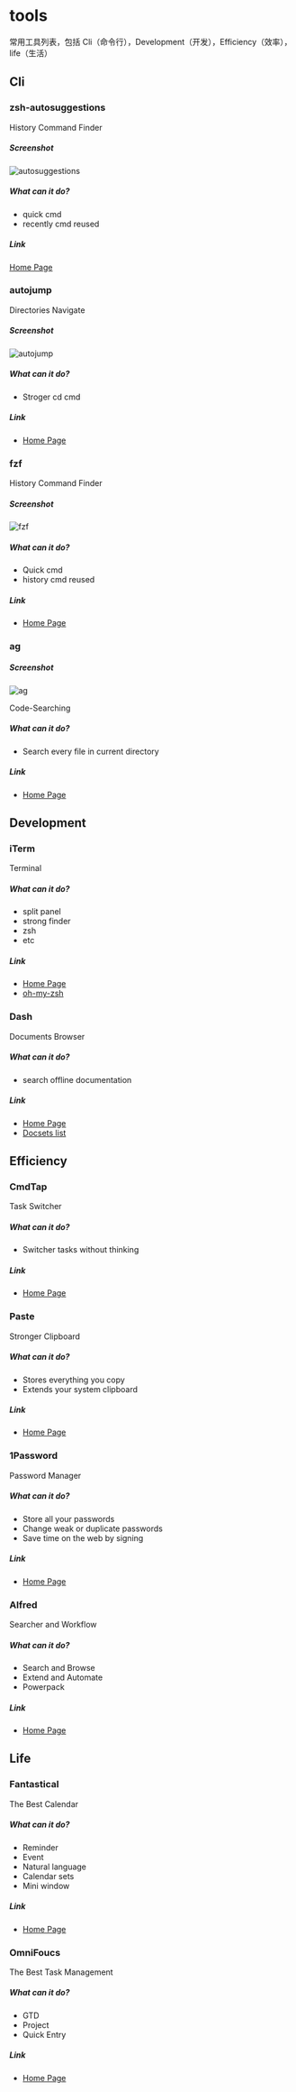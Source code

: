 # tools

常用工具列表，包括 Cli（命令行），Development（开发），Efficiency（效率），life（生活）

## Cli

### zsh-autosuggestions

History Command Finder

##### Screenshot

![autosuggestions](https://raw.githubusercontent.com/yidinghan/tools/master/imgs/autosuggestions.png)

##### What can it do?

 * quick cmd
 * recently cmd reused
  
##### Link

[Home Page](https://github.com/zsh-users/zsh-autosuggestions)

### autojump

Directories Navigate

##### Screenshot

![autojump](https://raw.githubusercontent.com/yidinghan/tools/master/imgs/autojump.png)

##### What can it do?

  * Stroger cd cmd

##### Link

  * [Home Page](https://github.com/wting/autojump)

### fzf

History Command Finder

##### Screenshot

![fzf](https://raw.githubusercontent.com/yidinghan/tools/master/imgs/fzf.png)

##### What can it do?

 * Quick cmd
 * history cmd reused

##### Link

 * [Home Page](https://github.com/junegunn/fzf)

### ag

##### Screenshot

![ag](https://raw.githubusercontent.com/yidinghan/tools/master/imgs/ag.png)

Code-Searching

##### What can it do?

 * Search every file in current directory

##### Link

 * [Home Page](https://github.com/ggreer/the_silver_searcher)

## Development

### iTerm

Terminal

##### What can it do?

 * split panel
 * strong finder
 * zsh
 * etc

##### Link

 * [Home Page](https://www.iterm2.com/)
 * [oh-my-zsh](https://github.com/robbyrussell/oh-my-zsh)

### Dash

Documents Browser

##### What can it do?

 * search offline documentation

##### Link

 * [Home Page](https://kapeli.com/dash/)
 * [Docsets list](https://kapeli.com/docset_links)

## Efficiency

### CmdTap

Task Switcher

##### What can it do?

 * Switcher tasks without thinking 

##### Link

 * [Home Page](http://www.yingdev.com/projects/cmdtap/)

### Paste

Stronger Clipboard

##### What can it do?

 * Stores everything you copy
 * Extends your system clipboard 

##### Link

 * [Home Page](http://pasteapp.me/)

### 1Password

Password Manager

##### What can it do?

 * Store all your passwords
 * Change weak or duplicate passwords
 * Save time on the web by signing

##### Link

 * [Home Page](https://1password.com/)

### Alfred

Searcher and Workflow

##### What can it do?

 * Search and Browse
 * Extend and Automate
 * Powerpack

##### Link

 * [Home Page](https://www.alfredapp.com/)

## Life

### Fantastical

The Best Calendar

##### What can it do?

 * Reminder
 * Event
 * Natural language
 * Calendar sets
 * Mini window

##### Link

 * [Home Page](https://flexibits.com/fantastica/)

### OmniFoucs

The Best Task Management

##### What can it do?

 * GTD
 * Project
 * Quick Entry

##### Link

 * [Home Page](https://www.omnigroup.com/omnifocus/)

